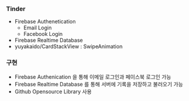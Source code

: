### Tinder
+ Firebase Authenetication
  - Email Login
  - Facebook Login
+ Firebase Realtime Database
+ yuyakaido/CardStackView : SwipeAnimation

### 구현
+ Firebase Authenication 을 통해 이메일 로그인과 페이스북 로그인 가능
+ Firebase Realtime Database 를 통해 서버에 기록을 저장하고 불러오기 가능
+ Github Opensource Library 사용
